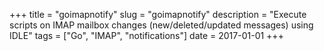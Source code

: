 +++
title = "goimapnotify"
slug = "goimapnotify"
description = "Execute scripts on IMAP mailbox changes (new/deleted/updated messages) using IDLE"
tags = ["Go", "IMAP", "notifications"]
date = 2017-01-01
+++
